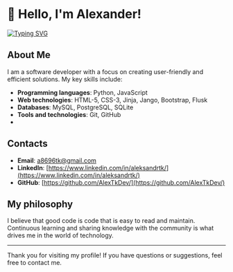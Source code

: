 # 👋 Hello, I'm Alexander!

[![Typing SVG](https://readme-typing-svg.demolab.com?font=Fira+Code&size=30&duration=4000&pause=1000&color=28B3F7&random=false&width=500&lines=Back-end+Developer;Just+a+good+man;Technology+and+programming+enthusiast)](https://git.io/typing-svg)

## About Me

I am a software developer with a focus on creating user-friendly and efficient solutions. My key skills include:

- **Programming languages**: Python, JavaScript
- **Web technologies**: HTML-5, CSS-3, Jinja, Jango, Bootstrap, Flusk
- **Databases**: MySQL, PostgreSQL, SQLite
- **Tools and technologies**: Git, GitHub
-
## Contacts

- **Email**: [a8696tk@gmail.com](mailto:a8696tk@gmail.com)
- **LinkedIn**: [https://www.linkedin.com/in/aleksandrtk/](https://www.linkedin.com/in/aleksandrtk/)
- **GitHub**: [https://github.com/AlexTkDev/](https://github.com/AlexTkDev/)


## My philosophy

I believe that good code is code that is easy to read and maintain. Continuous learning and sharing knowledge with the community is what drives me in the world of technology.

---

Thank you for visiting my profile! If you have questions or suggestions, feel free to contact me.
